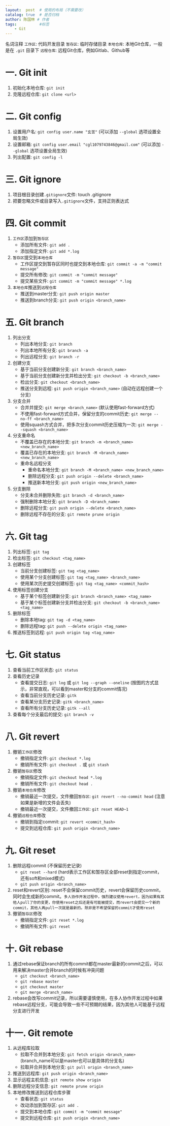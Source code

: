 ```yaml
---
layout:  post  # 使用的布局（不需要改）
catalog: true  # 是否归档
author: 陈国林 # 作者
tags:          #标签
    - Git
---
```


名词注释
`工作区`: 代码开发目录
`暂存区`: 临时存储目录
`本地仓库`: 本地Git仓库，一般是在 `.git` 目录下
`远程仓库`: 远程Git仓库，例如Gitlab、Github等

# 一. Git init
1. 初始化本地仓库: `git init`
2. 克隆远程仓库: `git clone <url>`

# 二. Git config
1. 设置用户名: `git config user.name "玄苦"`  (可以添加 `--global` 选项设置全局生效)
2. 设置邮箱: `git config user.email "cgl1079743846@gmail.com"` (可以添加 `--global` 选项设置全局生效)
3. 列出配置: `git config -l`

# 三. Git ignore
1. 项目根目录创建`.gitignore`文件: touch .gitignore
2. 把要忽略文件或目录写入`.gitignore`文件，支持正则表达式

# 四. Git commit
1. `工作区`添加到`暂存区`
    * 添加所有文件: `git add .`
    * 添加指定文件: `git add *.log`
2. `暂存区`提交到`本地仓库`
    * 工作区提交到暂存区同时也提交到本地仓库: `git commit -a -m "commit message"` 
    * 提交所有修改: `git commit -m "commit message"`
    * 提交某些文件: `git commit -m "commit message" *.log`
3. `本地仓库`推送到`远程仓库`
    * 推送到master分支: `git push origin master`
    * 推送到branch分支: `git push origin <branch_name>`

# 五. Git branch
1. 列出分支
    * 列出本地分支: `git branch`
    * 列出本地所有分支: `git branch -a`
    * 列出远程分支: `git branch -r`
2. 创建分支
    * 基于当前分支创建新分支: `git branch <branch_name>`
    * 基于当前分支创建新分支并检出分支: `git checkout -b <branch_name>`
    * 检出分支: `git checkout <branch_name>`
    * 推送分支到远程: `git push origin <branch_name>`  (自动在远程创建一个分支)
3. 分支合并
    * 合并并提交: `git merge <branch_name>`  (默认使用fast-forward方式)
    * 不使用fast-forward方式合并，保留分支的commit历史: `git merge --no-ff <branch_name>`
    * 使用squash方式合并，把多次分支commit历史压缩为一次: `git merge --squash <branch_name>`
4. 分支重命名
    * 不覆盖已存在的本地分支: `git branch -m <branch_name> <new_branch_name>`
    * 覆盖已存在的本地分支: `git branch -M <branch_name> <new_branch_name>`
    * 重命名远程分支
        * 重命名本地分支: `git branch -M <branch_name> <new_branch_name>`
        * 删除远程分支: `git push origin --delete <branch_name>`
        * 推送新本地分支: `git push origin <new_branch_name>`
5. 分支删除
    * 分支未合并删除失败: `git branch -d <branch_name>`
    * 强制删除本地分支: `git branch -D <branch_name>`
    * 删除远程分支: `git push origin --delete <branch_name>`
    * 删除远程不存在的分支: `git remote prune origin`

# 六. Git tag
1. 列出标签: `git tag`
2. 检出标签: `git checkout <tag_name>`
3. 创建标签
    * 当前分支创建标签: `git tag <tag_name>`
    * 使用某个分支创建标签: `git tag <tag_name> <branch_name>`
    * 使用某次历史提交创建标签: `git tag <tag_name> <commit_hash>`
4. 使用标签创建分支
    * 基于某个标签创建新分支: `git branch <branch_name> <tag_name>`
    * 基于某个标签创建新分支并检出分支: `git checkout -b <branch_name> <tag_name>`
5. 删除标签
    * 删除本地tag: `git tag -d <tag_name>`
    * 删除远程tag: `git push --delete origin <tag_name>`
6. 推送标签到远程: `git push origin tag <tag_name>`

# 七. Git status
1. 查看当前工作区状态: `git status`
2. 查看历史记录
    * 查看提交日志: `git log` 或 `git log --graph --oneline` (按图的方式显示，非常直观，可以看到master和分支的commit情况)
    * 查看当前分支历史记录: `gitk`
    * 查看某分支历史记录: `gitk <branch_name>`
    * 查看所有分支历史记录: `gitk --all`
3. 查看每个分支最后的提交: `git branch -v`

# 八. Git revert
1. 撤销`工作区`修改
    * 撤销指定文件: `git checkout *.log`
    * 撤销所有文件: `git checkout .` 或 `git stash`
2. 撤销`暂存区`修改
    * 撤销指定文件: `git checkout head *.log`
    * 撤销所有文件: `git checkout head .`
3. 撤销`本地仓库`修改
    * 撤销最近一次提交，文件撤回`暂存区`: `git revert --no-commit head`  (注意如果是新增的文件会丢失)
    * 撤销最近一次提交，文件撤回`工作区`: `git reset HEAD~1`
4. 撤销`远程仓库`修改
    * 撤销到指定commit: `git revert <commit_hash>`
    * 提交到远程仓库: `git push origin <branch_name>`
    
# 九. Git reset
1. 删除远程commit (不保留历史记录)
    * `git reset --hard` (hard表示工作区和暂存区全部reset到指定commit，还有soft和mixed模式)
    * `git push origin <branch_name>`
2. reset和revert区别: reset不会保留commit历史，revert会保留历史commit，同时会生成新的commit。`多人协作开发过程中，强烈建议使用revert，因为如果有其他人pull了你的变更，你使用reset之后还是有可能被提交，而revert会提交一个新的commit，其他人再pull一次就是最新的。除非是不希望保留的commit才使用reset`
3. 撤销`暂存区`修改
    * 撤销指定文件: `git reset *.log`
    * 撤销所有文件: `git reset`

# 十. Git rebase
1. 通过rebase保证branch的所有commit都在master最新的commit之后，可以用来解决master合并branch的时候有冲突问题
    * `git checkout <branch_name>`
    * `git rebase master`
    * `git checkout master`
    * `git merge <branch_name>`
2. rebase会改写commit记录，所以需要谨慎使用，在多人协作开发过程中如果rebase远程分支，可能会导致一些不可预期的结果，因为其他人可能基于远程分支进行开发

# 十一. Git remote
1. 从远程库拉取
    * 拉取不合并到本地分支: `git fetch origin <branch_name>` (branch_name可以是master也可以是具体的分支名)
    * 拉取并合并到本地分支: `git pull origin <branch_name>`
2. 推送到远程库: `git push origin <branch_name>`
3. 显示远程主机信息: `git remote show origin`
4. 删除远程分支信息: `git remote prune origin`
5. 本地修改推送到远程仓库步骤
    * 查看状态: `git status`
    * 改动添加到暂存区: `git add .`
    * 提交到本地仓库: `git commit -m "commit message"`
    * 提交到远程仓库: `git push origin <branch_name>`


